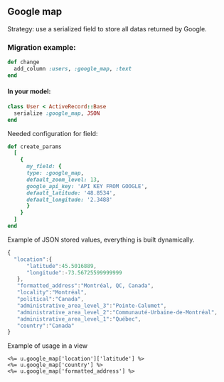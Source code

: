 ## Google map
Strategy: use a serialized field to store all datas returned by Google.

### Migration example:
```ruby
def change
  add_column :users, :google_map, :text
end
```

#### In your model:
```ruby
class User < ActiveRecord::Base
  serialize :google_map, JSON
end
```

Needed configuration for field:

```ruby
def create_params
  [
    {
      my_field: {
      type: :google_map,
      default_zoom_level: 13,
      google_api_key: 'API KEY FROM GOOGLE',
      default_latitude: '48.8534',
      default_longitude: '2.3488'
      }
    }
  ]
end
```

Example of JSON stored values, everything is built dynamically.

```javascript
{
  "location":{
      "latitude":45.5016889,
      "longitude":-73.56725599999999
   },
   "formatted_address":"Montréal, QC, Canada",
   "locality":"Montréal",
   "political":"Canada",
   "administrative_area_level_3":"Pointe-Calumet",
   "administrative_area_level_2":"Communauté-Urbaine-de-Montréal",
   "administrative_area_level_1":"Québec",
   "country":"Canada"
}
```

Example of usage in a view

```
<%= u.google_map['location']['latitude'] %>
<%= u.google_map['country'] %>
<%= u.google_map['formatted_address'] %>
```
